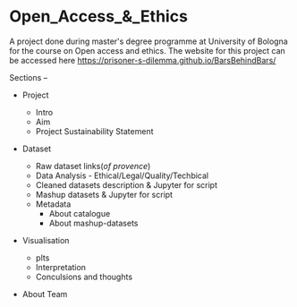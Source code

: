 # Open_Access_&_Ethics

A project done during master's degree programme at University of Bologna for the course on Open access and ethics. The website for this project can be accessed here https://prisoner-s-dilemma.github.io/BarsBehindBars/

Sections – 
- Project
  - Intro
  - Aim
  - Project Sustainability Statement
  
- Dataset
  - Raw dataset links(_of provence_)
  - Data Analysis - Ethical/Legal/Quality/Techbical
  - Cleaned datasets description & Jupyter for script
  - Mashup datasets & Jupyter for script
  - Metadata
    - About catalogue
    - About mashup-datasets
- Visualisation 
  - plts
  - Interpretation 
  - Conculsions and thoughts
- About Team 
    
  
